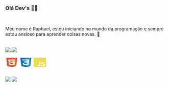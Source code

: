 ### Olá Dev's 🤜🤛
<br>

<p>Meu nome é Raphael, estou iniciando no mundo da programação e sempre estou ansioso para aprender coisas novas. 🚀</p>
<br>
 
<div>
<a href="https://github.com/Raphael-Paiva98/github-readme-stats">
  <img height="180em" align="center" src="https://github-readme-stats.vercel.app/api?username=Raphael-Paiva98&show_icons=true&theme=tokyonight"/>
</a>
<a href="https://github.com/Raphael-Paiva98/convoychat">
  <img height="180em" align="center" src="https://github-readme-stats.vercel.app/api/top-langs?username=Raphael-Paiva98&show_icons=true&theme=tokyonight&layout=compact&langs_count=8&card_width=120" />

</a>
  <br>
   <br>
  
</div>
<div style="display: inline_block">


  <img align="center" alt="Rafa-HTML" height="30" width="40" src="https://raw.githubusercontent.com/devicons/devicon/master/icons/html5/html5-original.svg">
  <img align="center" alt="Rafa-CSS" height="30" width="40" src="https://raw.githubusercontent.com/devicons/devicon/master/icons/css3/css3-original.svg">
     <img align="center" alt="Rafa-Js" height="30" width="40" src="https://raw.githubusercontent.com/devicons/devicon/master/icons/javascript/javascript-plain.svg">
 </div>

 ##

 <a href="https://contate.me/raphael-paiva" target="_blank"><img src= "https://img.shields.io/badge/WhatsApp-25D366?style=for-the-badge&logo=whatsapp&logoColor=white" target="_blank"></a>
  <a href = "mailto:raphaelpaiva748@gmail.com"><img src="https://img.shields.io/badge/-Gmail-%23333?style=for-the-badge&logo=gmail&logoColor=white" target="_blank"></a>



